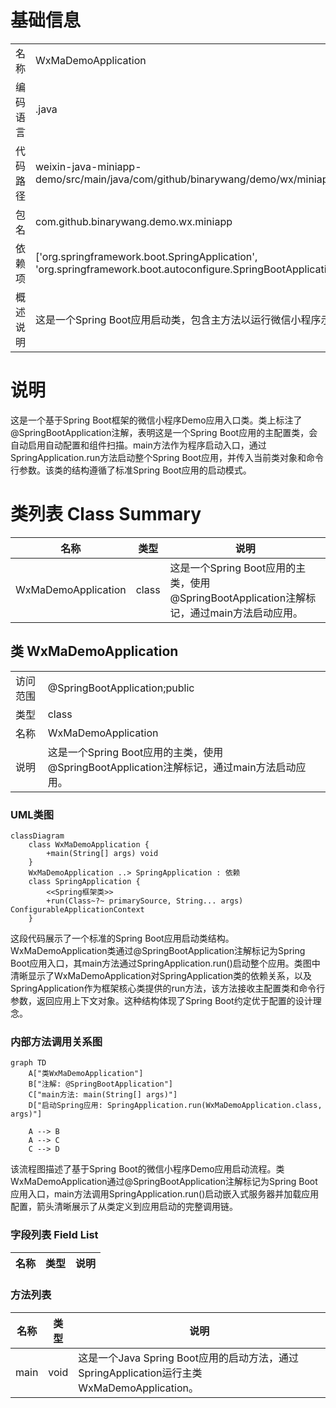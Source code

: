 # 基础信息

|      |      |
|------|------|
| 名称 | WxMaDemoApplication |
| 编码语言 | .java |
| 代码路径 | weixin-java-miniapp-demo/src/main/java/com/github/binarywang/demo/wx/miniapp/WxMaDemoApplication.java |
| 包名 | com.github.binarywang.demo.wx.miniapp |
| 依赖项 | ['org.springframework.boot.SpringApplication', 'org.springframework.boot.autoconfigure.SpringBootApplication'] |
| 概述说明 | 这是一个Spring Boot应用启动类，包含主方法以运行微信小程序示例程序。 |

# 说明

这是一个基于Spring Boot框架的微信小程序Demo应用入口类。类上标注了@SpringBootApplication注解，表明这是一个Spring Boot应用的主配置类，会自动启用自动配置和组件扫描。main方法作为程序启动入口，通过SpringApplication.run方法启动整个Spring Boot应用，并传入当前类对象和命令行参数。该类的结构遵循了标准Spring Boot应用的启动模式。

# 类列表 Class Summary

| 名称   | 类型  | 说明 |
|-------|------|-------------|
| WxMaDemoApplication | class | 这是一个Spring Boot应用的主类，使用@SpringBootApplication注解标记，通过main方法启动应用。 |



## 类 WxMaDemoApplication

|      |      |
|------|------|
| 访问范围 | @SpringBootApplication;public |
| 类型 | class |
| 名称 | WxMaDemoApplication |
| 说明 | 这是一个Spring Boot应用的主类，使用@SpringBootApplication注解标记，通过main方法启动应用。 |


### UML类图

```mermaid
classDiagram
    class WxMaDemoApplication {
        +main(String[] args) void
    }
    WxMaDemoApplication ..> SpringApplication : 依赖
    class SpringApplication {
        <<Spring框架类>>
        +run(Class~?~ primarySource, String... args) ConfigurableApplicationContext
    }
```

这段代码展示了一个标准的Spring Boot应用启动类结构。WxMaDemoApplication类通过@SpringBootApplication注解标记为Spring Boot应用入口，其main方法通过SpringApplication.run()启动整个应用。类图中清晰显示了WxMaDemoApplication对SpringApplication类的依赖关系，以及SpringApplication作为框架核心类提供的run方法，该方法接收主配置类和命令行参数，返回应用上下文对象。这种结构体现了Spring Boot约定优于配置的设计理念。


### 内部方法调用关系图

```mermaid
graph TD
    A["类WxMaDemoApplication"]
    B["注解: @SpringBootApplication"]
    C["main方法: main(String[] args)"]
    D["启动Spring应用: SpringApplication.run(WxMaDemoApplication.class, args)"]

    A --> B
    A --> C
    C --> D
```

该流程图描述了基于Spring Boot的微信小程序Demo应用启动流程。类WxMaDemoApplication通过@SpringBootApplication注解标记为Spring Boot应用入口，main方法调用SpringApplication.run()启动嵌入式服务器并加载应用配置，箭头清晰展示了从类定义到应用启动的完整调用链。

### 字段列表 Field List

| 名称  | 类型  | 说明 |
|-------|-------|------|

### 方法列表

| 名称  | 类型  | 说明 |
|-------|-------|------|
| main | void | 这是一个Java Spring Boot应用的启动方法，通过SpringApplication运行主类WxMaDemoApplication。 |




